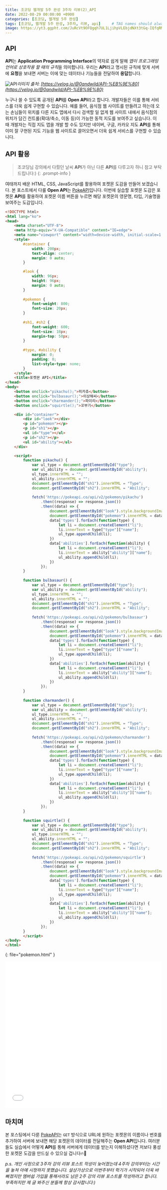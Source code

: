 ```yaml
---
title: 조코딩 웹개발 5주 완성 3주차 리뷰(2)_API
date: 2022-08-29 00:00:00 +0900
categories: [조코딩, 웹개발 5주 완성]
tags: [조코딩, 웹개발 5주 완성, 3주차, 리뷰, api]     # TAG names should always be lowercase
image: https://yt3.ggpht.com/JuRcVt9OFQgqh7UL1LjihpVLEbjdNXt3tGq-IQfqRMT8wVXgWg_tzyz0S_GVsgqkB3ucBC5fqeY=s900-c-k-c0x00ffffff-no-rj
---
```


## API

**API**는 **Application Programming Interface**의 약자로 쉽게 말해 *앱이 프로그래밍 언어로 상호작용 할 때의 규칙*을 의미합니다.
우리는 **API**라고 명시된 규칙에 맞게 서버에 **요청**을 보내면 서버는 이에 맞는 데이터나 기능들을 전달하여 **응답**합니다.

![API](https://velog.velcdn.com/images/0andwild/post/c989aea5-c55e-4a84-915e-16e4766df650/image.png)_이미지 출처: [https://velog.io/@0andwild/API-%EB%9E%80](https://velog.io/@0andwild/API-%EB%9E%80)_

누구나 쓸 수 있도록 공개된 **API**를 **Open API**라고 합니다.
개발자들은 이를 통해 서비스를 더욱 쉽게 구현할 수 있습니다.
예를 들어, 음식점 웹 사이트를 만들려고 하는데 오는 손님들이 위치를 다른 지도 앱에서 다시 검색할 일 없게 웹 사이트 내에서 음식점의 위치가 담긴 컨트롤(확대/축소, 이동 등)이 가능한 동적 지도를 보여주고 싶습니다.
이 때 개발자는 직접 지도 앱을 개발 할 수도 있지만 네이버, 구글, 카카오 지도 **API**를 통해 이미 잘 구현된 지도 기능을 웹 사이트로 끌어오면서 더욱 쉽게 서비스를 구현할 수 있습니다.

## API 활용

>조코딩님 강의에서 다뤘던 날씨 **API**가 아닌 다른 **API**를 다루고자 하니 참고 부탁드립니다:)
{: .prompt-info }

여태까지 배운 HTML, CSS, JavaScript를 활용하여 포켓몬 도감을 만들어 보겠습니다.
본 포스트에서 다룰 **Open API**는 [PokeAPI](https://pokeapi.co/)입니다.
이번에 실습할 포켓몬 도감은 포켓몬 **API**를 활용하여 포켓몬 이름 버튼을 누르면 해당 포켓몬의 영문명, 타입, 기술명을 보여주는 도감입니다.

```html
<!DOCTYPE html>
<html lang="ko">
<head>
    <meta charset="UTF-8">
    <meta http-equiv="X-UA-Compatible" content="IE=edge">
    <meta name="viewport" content="width=device-width, initial-scale=1.0">
    <style>
        #container {
            width: 200px;
            text-align: center;
            margin: 0 auto;
        }

        #look {
            width: 96px;
            height: 96px;
            margin: 0 auto;
        }
        
        #pokemon {
            font-weight: 800;
            font-size: 20px;
        }
        
        #sh1, #sh2 {
            font-weight: 600;
            font-size: 18px;
            margin-top: 50px;
        }
        
        #type, #ability {
            margin: 0;
            padding: 0;
            list-style-type: none;
        }
    </style>
    <title>포켓몬 API</title>
</head>
<body>
    <button onclick="pikachu();">피카츄</button>
    <button onclick="bulbasaur();">이상해씨</button>
    <button onclick="charmander();">파이리</button>
    <button onclick="squirtle();">꼬부기</button>

    <div id="container">
        <div id="look"></div>
        <p id="pokemon"></p>
        <p id="sh1"></p>
        <ul id="type"></ul>
        <p id="sh2"></p>
        <ul id="ability"></ul>
    </div>

    <script>
        function pikachu() {
            var ul_type = document.getElementById("type");
            var ul_ability = document.getElementById("ability");
            ul_type.innerHTML = "";
            ul_ability.innerHTML = "";
            document.getElementById("sh1").innerHTML = "Type";
            document.getElementById("sh2").innerHTML = "Ability";
        
            fetch('https://pokeapi.co/api/v2/pokemon/pikachu')
                .then((response) => response.json())
                .then((data) => {
                    document.getElementById("look").style.backgroundImage = "url('" + data['sprites']['front_default'] + "')";
                    document.getElementById("pokemon").innerHTML = data['forms'][0]['name'].charAt(0).toUpperCase() + data['forms'][0]['name'].slice(1);
                    data['types'].forEach(function(type) {
                        let li = document.createElement("li");
                        li.innerText = type["type"]["name"];
                        ul_type.appendChild(li);
                    })
                    data['abilities'].forEach(function(ability) {
                        let li = document.createElement("li");
                        li.innerText = ability["ability"]["name"];
                        ul_ability.appendChild(li);
                    })
                });
        }
        
        function bulbasaur() {
            var ul_type = document.getElementById("type");
            var ul_ability = document.getElementById("ability");
            ul_type.innerHTML = "";
            ul_ability.innerHTML = "";
            document.getElementById("sh1").innerHTML = "Type";
            document.getElementById("sh2").innerHTML = "Ability";
        
            fetch('https://pokeapi.co/api/v2/pokemon/bulbasaur')
                .then((response) => response.json())
                .then((data) => {
                    document.getElementById("look").style.backgroundImage = "url('" + data['sprites']['front_default'] + "')";
                    document.getElementById("pokemon").innerHTML = data['forms'][0]['name'].charAt(0).toUpperCase() + data['forms'][0]['name'].slice(1);
                    data['types'].forEach(function(type) {
                        let li = document.createElement("li");
                        li.innerText = type["type"]["name"];
                        ul_type.appendChild(li);
                    })
                    data['abilities'].forEach(function(ability) {
                        let li = document.createElement("li");
                        li.innerText = ability["ability"]["name"];
                        ul_ability.appendChild(li);
                    })
                });
        }
        
        function charmander() {
            var ul_type = document.getElementById("type");
            var ul_ability = document.getElementById("ability");
            ul_type.innerHTML = "";
            ul_ability.innerHTML = "";
            document.getElementById("sh1").innerHTML = "Type";
            document.getElementById("sh2").innerHTML = "Ability";
        
            fetch('https://pokeapi.co/api/v2/pokemon/charmander')
                .then((response) => response.json())
                .then((data) => {
                    document.getElementById("look").style.backgroundImage = "url('" + data['sprites']['front_default'] + "')";
                    document.getElementById("pokemon").innerHTML = data['forms'][0]['name'].charAt(0).toUpperCase() + data['forms'][0]['name'].slice(1);
                    data['types'].forEach(function(type) {
                        let li = document.createElement("li");
                        li.innerText = type["type"]["name"];
                        ul_type.appendChild(li);
                    })
                    data['abilities'].forEach(function(ability) {
                        let li = document.createElement("li");
                        li.innerText = ability["ability"]["name"];
                        ul_ability.appendChild(li);
                    })
                });
        }
        
        function squirtle() {
            var ul_type = document.getElementById("type");
            var ul_ability = document.getElementById("ability");
            ul_type.innerHTML = "";
            ul_ability.innerHTML = "";
            document.getElementById("sh1").innerHTML = "Type";
            document.getElementById("sh2").innerHTML = "Ability";
        
            fetch('https://pokeapi.co/api/v2/pokemon/squirtle')
                .then((response) => response.json())
                .then((data) => {
                    document.getElementById("look").style.backgroundImage = "url('" + data['sprites']['front_default'] + "')";
                    document.getElementById("pokemon").innerHTML = data['forms'][0]['name'].charAt(0).toUpperCase() + data['forms'][0]['name'].slice(1);
                    data['types'].forEach(function(type) {
                        let li = document.createElement("li");
                        li.innerText = type["type"]["name"];
                        ul_type.appendChild(li);
                    })
                    data['abilities'].forEach(function(ability) {
                        let li = document.createElement("li");
                        li.innerText = ability["ability"]["name"];
                        ul_ability.appendChild(li);
                    })
                });
        }
        </script>
</body>
</html>
```
{: file="pokemon.html" }

<iframe src="../../assets/project/JoCoding_web_week5/week3(2)/pokemon.html" style="width:100%; height:470px; border:none;"></iframe>

## 마치며

본 포스팅에서 다룬 [PokeAPI](https://pokeapi.co/)는 `GET` 방식으로 URL에 원하는 포켓몬의 이름이나 번호를 추가하여 서버에 보내면 해당 포켓몬의 데이터를 전달해주는 **Open API**입니다.
여러분들도 실습에서 어떻게 **API**를 통해 서버에게 데이터를 받는지 이해하셨다면 저보다 풍성한 포켓몬 도감을 만드실 수 있으실 겁니다🔥🚀

*p.s. 개인 사정으로 3주차 강의 리뷰 포스트 작성이 늦어졌는데 4주차 강의부터는 시간을 놓쳐 아예 시청하지 못했습니다. 설상가상으로 이번주부터 학기가 시작되어 더욱 바빠졌지만 멤버쉽 가입을 통해서라도 남은 2주 강의 리뷰 포스트를 작성하려고 합니다. 부족하지만 제 글 봐주신 분들께 항상 감사합니다:)*